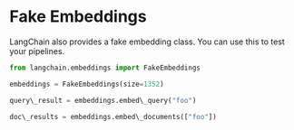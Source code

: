 # Fake Embeddings

LangChain also provides a fake embedding class. You can use this to test your pipelines.

```python
from langchain.embeddings import FakeEmbeddings  

```

```python
embeddings = FakeEmbeddings(size=1352)  

```

```python
query\_result = embeddings.embed\_query("foo")  

```

```python
doc\_results = embeddings.embed\_documents(["foo"])  

```
